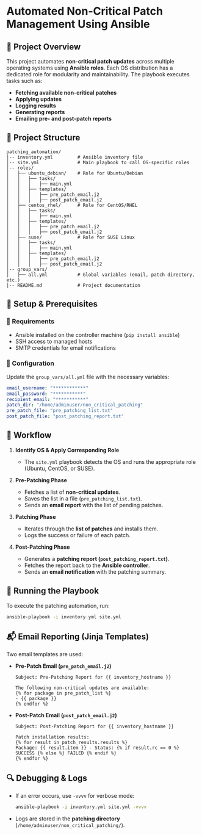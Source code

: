# **Automated Non-Critical Patch Management Using Ansible**

## **📌 Project Overview**
This project automates **non-critical patch updates** across multiple operating systems using **Ansible roles**. Each OS distribution has a dedicated role for modularity and maintainability. The playbook executes tasks such as:
- **Fetching available non-critical patches**
- **Applying updates**
- **Logging results**
- **Generating reports**
- **Emailing pre- and post-patch reports**

## **📁 Project Structure**
```
patching_automation/
│-- inventory.yml         # Ansible inventory file
│-- site.yml              # Main playbook to call OS-specific roles
│-- roles/
│   ├── ubuntu_debian/    # Role for Ubuntu/Debian
│   │   ├── tasks/
│   │   │   ├── main.yml
│   │   ├── templates/
│   │   │   ├── pre_patch_email.j2
│   │   │   ├── post_patch_email.j2
│   ├── centos_rhel/      # Role for CentOS/RHEL
│   │   ├── tasks/
│   │   │   ├── main.yml
│   │   ├── templates/
│   │   │   ├── pre_patch_email.j2
│   │   │   ├── post_patch_email.j2
│   ├── suse/             # Role for SUSE Linux
│   │   ├── tasks/
│   │   │   ├── main.yml
│   │   ├── templates/
│   │   │   ├── pre_patch_email.j2
│   │   │   ├── post_patch_email.j2
│-- group_vars/
│   ├── all.yml           # Global variables (email, patch directory, etc.)
│-- README.md             # Project documentation
```

## **🔧 Setup & Prerequisites**
### **🔹 Requirements**
- Ansible installed on the controller machine (`pip install ansible`)
- SSH access to managed hosts
- SMTP credentials for email notifications

### **🔹 Configuration**
Update the `group_vars/all.yml` file with the necessary variables:
```yaml
email_username: "************"
email_password: "***********"
recipient_email: "***********"
patch_dir: "/home/adminuser/non_critical_patching"
pre_patch_file: "pre_patching_list.txt"
post_patch_file: "post_patching_report.txt"
```

## **🚀 Workflow**
1. **Identify OS & Apply Corresponding Role**
   - The `site.yml` playbook detects the OS and runs the appropriate role (Ubuntu, CentOS, or SUSE).

2. **Pre-Patching Phase**
   - Fetches a list of **non-critical updates**.
   - Saves the list in a file (`pre_patching_list.txt`).
   - Sends an **email report** with the list of pending patches.

3. **Patching Phase**
   - Iterates through the **list of patches** and installs them.
   - Logs the success or failure of each patch.

4. **Post-Patching Phase**
   - Generates a **patching report (`post_patching_report.txt`)**.
   - Fetches the report back to the **Ansible controller**.
   - Sends an **email notification** with the patching summary.

## **🎯 Running the Playbook**
To execute the patching automation, run:
```bash
ansible-playbook -i inventory.yml site.yml
```

## **📬 Email Reporting (Jinja Templates)**
Two email templates are used:
- **Pre-Patch Email (`pre_patch_email.j2`)**
  ```
  Subject: Pre-Patching Report for {{ inventory_hostname }}

  The following non-critical updates are available:
  {% for package in pre_patch_list %}
  - {{ package }}
  {% endfor %}
  ```

- **Post-Patch Email (`post_patch_email.j2`)**
  ```
  Subject: Post-Patching Report for {{ inventory_hostname }}

  Patch installation results:
  {% for result in patch_results.results %}
  Package: {{ result.item }} - Status: {% if result.rc == 0 %} SUCCESS {% else %} FAILED {% endif %}
  {% endfor %}
  ```

## **🔍 Debugging & Logs**
- If an error occurs, use `-vvvv` for verbose mode:
  ```bash
  ansible-playbook -i inventory.yml site.yml -vvvv
  ```
- Logs are stored in the **patching directory** (`/home/adminuser/non_critical_patching/`).
